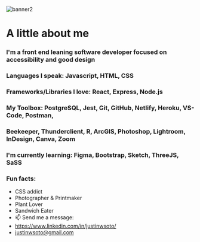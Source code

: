 
![banner2](https://user-images.githubusercontent.com/83792867/139308526-1a42331c-f753-43b4-bad3-d92ed05ea066.jpg)


# A little about me 
### I'm a front end leaning software developer focused on accessibility and good design
### Languages I speak: Javascript, HTML, CSS
### Frameworks/Libraries I love: React, Express, Node.js
### My Toolbox: PostgreSQL, Jest, Git, GitHub, Netlify, Heroku, VS-Code, Postman, 
### Beekeeper, Thunderclient, R, ArcGIS, Photoshop, Lightroom, InDesign, Canva, Zoom
### I'm currently learning: Figma, Bootstrap, Sketch, ThreeJS, SaSS
### Fun facts:
- CSS addict 
- Photographer & Printmaker
- Plant Lover
- Sandwich Eater      
- 📫 Send me a message:
-  https://www.linkedin.com/in/justinwsoto/ 
-  justinwsoto@gmail.com


